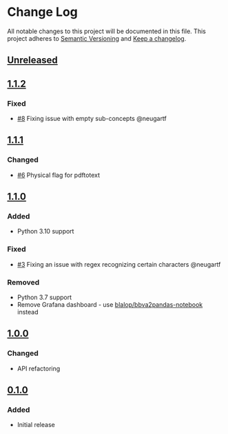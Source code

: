 # Change Log
All notable changes to this project will be documented in this file.
This project adheres to [Semantic Versioning](http://semver.org/) and [Keep a changelog](https://github.com/olivierlacan/keep-a-changelog).

## [Unreleased](https://github.com/blalop/bbva2pandas/tree/main)

## [1.1.2](https://github.com/idealista/bbva2pandas/tree/1.1.2)
### Fixed
- [#8](https://github.com/blalop/bbva2pandas/pull/8) Fixing issue with empty sub-concepts @neugartf

## [1.1.1](https://github.com/idealista/bbva2pandas/tree/1.1.1)
### Changed
- [#6](https://github.com/blalop/bbva2pandas/pull/6) Physical flag for pdftotext

## [1.1.0](https://github.com/idealista/bbva2pandas/tree/1.1.0)
### Added
- Python 3.10 support
### Fixed
- [#3](https://github.com/blalop/bbva2pandas/pull/3) Fixing an issue with regex recognizing certain characters @neugartf
### Removed
- Python 3.7 support
- Remove Grafana dashboard - use [blalop/bbva2pandas-notebook](https://github.com/blalop/bbva2pandas-notebook) instead

## [1.0.0](https://github.com/idealista/bbva2pandas/tree/1.0.0)
### Changed
- API refactoring

## [0.1.0](https://github.com/idealista/bbva2pandas/tree/0.1.0)
### Added
- Initial release
